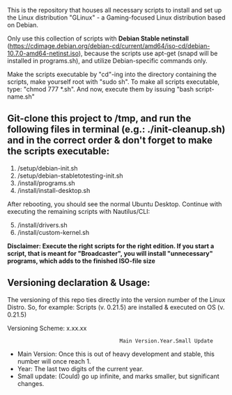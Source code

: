 This is the repository that houses all necessary scripts to install and set up the Linux distribution "GLinux" - a Gaming-focused Linux distribution based on Debian.

Only use this collection of scripts with **Debian Stable netinstall** (https://cdimage.debian.org/debian-cd/current/amd64/iso-cd/debian-10.7.0-amd64-netinst.iso), because the scripts use apt-get (snapd will be installed in programs.sh), and utilize Debian-specific commands only.

Make the scripts executable by "cd"-ing into the directory containing the scripts, make yourself root with "sudo sh". To make all scripts executable, type: "chmod 777 *.sh". And now, execute them by issuing "bash script-name.sh"

## Git-clone this project to /tmp, and run the following files in terminal (e.g.: ./init-cleanup.sh) and in the correct order & don't forget to make the scripts executable:

1. /setup/debian-init.sh
2. /setup/debian-stabletotesting-init.sh
3. /install/programs.sh
4. /install/install-desktop.sh

After rebooting, you should see the normal Ubuntu Desktop. Continue with executing the remaining scripts with Nautilus/CLI:

5. /install/drivers.sh
6. /install/custom-kernel.sh

**Disclaimer: Execute the right scripts for the right edition. If you start a script, that is meant for "Broadcaster", you will install "unnecessary" programs, which adds to the finished ISO-file size**

## Versioning declaration & Usage:

The versioning of this repo ties directly into the version number of the Linux Distro. So, for example: Scripts (v. 0.21.5) are installed & executed on OS (v. 0.21.5)

Versioning Scheme:                                x.xx.xx

                                        Main Version.Year.Small Update

- Main Version: Once this is out of heavy development and stable, this number will once reach 1.
- Year: The last two digits of the current year.
- Small update: (Could) go up infinite, and marks smaller, but significant changes.
